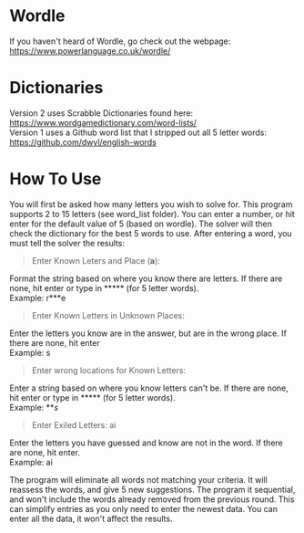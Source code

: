 # Wordle
If you haven't heard of Wordle, go check out the webpage: https://www.powerlanguage.co.uk/wordle/

# Dictionaries
Version 2 uses Scrabble Dictionaries found here: https://www.wordgamedictionary.com/word-lists/  
Version 1 uses a Github word list that I stripped out all 5 letter words: https://github.com/dwyl/english-words

# How To Use
You will first be asked how many letters you wish to solve for.  This program supports 2 to 15 letters (see word_list folder).  You can enter a number, or hit enter for the default value of 5 (based on wordle).  The solver will then check the dictionary for the best 5 words to use.  After entering a word, you must tell the solver the results:

>Enter Known Leters and Place (**a**):  

Format the string based on where you know there are letters.  If there are none, hit enter or type in ***** (for 5 letter words).  
Example: r***e


>Enter Known Letters in Unknown Places:  

Enter the letters you know are in the answer, but are in the wrong place. If there are none, hit enter  
Example: s

>Enter wrong locations for Known Letters:  

Enter a string based on where you know letters can't be.  If there are none, hit enter or type in ***** (for 5 letter words).  
Example: ***s*


>Enter Exiled Letters: ai  

Enter the letters you have guessed and know are not in the word.  If there are none, hit enter.  
Example: ai

The program will eliminate all words not matching your criteria.  It will reassess the words, and give 5 new suggestions.  The program it sequential, and won't include the words already removed from the previous round.  This can simplify entries as you only need to enter the newest data.  You can enter all the data, it won't affect the results.
